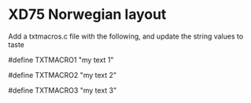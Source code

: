 # XD75 Norwegian layout

Add a txtmacros.c file with the following, and update the string values to taste

#define TXTMACRO1 "my text 1"

#define TXTMACRO2 "my text 2"

#define TXTMACRO3 "my text 3"
